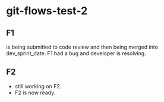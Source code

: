 # git-flows-test-2

## F1
is being submitted to code review and then being merged into dev_sprint_date.
F1 had a bug and developer is resolving.

## F2
- still working on F2.
- F2 is now ready.

